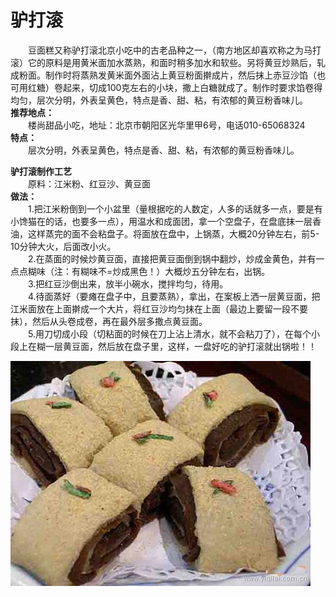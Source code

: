 # 驴打滚  
  
&emsp;&emsp;豆面糕又称驴打滚北京小吃中的古老品种之一，（南方地区却喜欢称之为马打滚）它的原料是用黄米面加水蒸熟，和面时稍多加水和软些。另将黄豆炒熟后，轧成粉面。制作时将蒸熟发黄米面外面沾上黄豆粉面擀成片，然后抹上赤豆沙馅（也可用红糖）卷起来，切成100克左右的小块，撒上白糖就成了。制作时要求馅卷得均匀，层次分明，外表呈黄色，特点是香、甜、粘，有浓郁的黄豆粉香味儿。   
**推荐地点：**  
&emsp;&emsp;楼尚甜品小吃，地址：北京市朝阳区光华里甲6号，电话010-65068324  
**特点：**  
&emsp;&emsp;层次分明，外表呈黄色，特点是香、甜、粘，有浓郁的黄豆粉香味儿。   
  
**驴打滚制作工艺**  
&emsp;&emsp;原料：江米粉、红豆沙、黄豆面  
**做法：**  
&emsp;&emsp;1.把江米粉倒到一个小盆里（量根据吃的人数定，人多的话就多一点，要是有小馋猫在的话，也要多一点），用温水和成面团，拿一个空盘子，在盘底抹一层香油，这样蒸完的面不会粘盘子。将面放在盘中，上锅蒸，大概20分钟左右，前5-10分钟大火，后面改小火。   
&emsp;&emsp;2.在蒸面的时候炒黄豆面，直接把黄豆面倒到锅中翻炒，炒成金黄色，并有一点点糊味（注：有糊味不=炒成黑色！）大概炒五分钟左右，出锅。   
&emsp;&emsp;3.把红豆沙倒出来，放半小碗水，搅拌均匀，待用。   
&emsp;&emsp;4.待面蒸好（要瘫在盘子中，且要蒸熟），拿出，在案板上洒一层黄豆面，把江米面放在上面擀成一个大片，将红豆沙均匀抹在上面（最边上要留一段不要抹），然后从头卷成卷，再在最外层多撒点黄豆面。   
&emsp;&emsp;5.用刀切成小段（切粘面的时候在刀上沾上清水，就不会粘刀了），在每个小段上在糊一层黄豆面，然后放在盘子里，这样，一盘好吃的驴打滚就出锅啦！！  
  
![](https://raw.githubusercontent.com/szqq0512/Pic/main/img/202201211933870.png)  